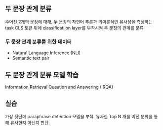 ## 두 문장 관계 분류
주어진 2개의 문장에 대해, 두 문장의 자연어 추론과 의미론적인 유사성을 측정하는 task
CLS 토큰 위에 classificatiion layer를 부착시켜 두 문장의 관계를 분류

### 두 문장 관계 분류를 위한 데이터
- Natural Language Inference (NLI)
- Semantic text pair

## 두 문장 관계 분류 모델 학습
Information Retrieval Question and Answering (IRQA)

## 실습
가장 뒷단에 paraphrase detection 모델을 부착. 유사한 Top N 개를 이진 분류를 통해 유사한지 아닌지 판단.
